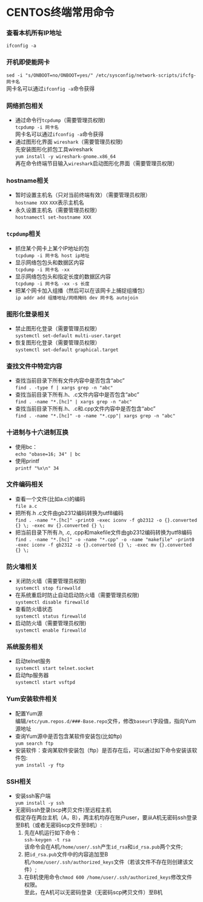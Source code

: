 # CENTOS终端常用命令
###  查看本机所有IP地址
`ifconfig -a`
### 开机即使能网卡
`sed -i "s/ONBOOT=no/ONBOOT=yes/" /etc/sysconfig/network-scripts/ifcfg-网卡名`  
网卡名可以通过`ifconfig -a`命令获得
### 网络抓包相关  
* 通过命令行`tcpdump`（需要管理员权限)  
`tcpdump -i 网卡名`  
网卡名可以通过`ifconfig -a`命令获得
* 通过图形化界面 `wireshark`（需要管理员权限)  
先安装图形化抓包工具wireshark  
`yum install -y wireshark-gnome.x86_64`  
再在命令终端节目输入`wireshark`启动图形化界面（需要管理员权限）
### hostname相关
* 暂时设置主机名（只对当前终端有效）（需要管理员权限）  
`hostname XXX` `XXX`表示主机名
* 永久设置主机名（需要管理员权限）  
`hostnamectl set-hostname XXX`

### `tcpdump`相关
* 抓住某个网卡上某个IP地址的包  
`tcpdump -i 网卡名 host ip地址`
* 显示网络包包头和数据区内容    
`tcpdump -i 网卡名 -xx`
* 显示网络包包头和指定长度的数据区内容  
`tcpdump -i 网卡名 -xx -s 长度`
* 把某个网卡加入组播（然后可以在该网卡上捕捉组播包）  
`ip addr add 组播地址/网络掩码 dev 网卡名 autojoin`


### 图形化登录相关
* 禁止图形化登录（需要管理员权限）  
`systemctl set-default multi-user.target`
* 恢复图形化登录（需要管理员权限）  
`systemctl set-default graphical.target`

### 查找文件中特定内容
* 查找当前目录下所有文件内容中是否包含“abc”  
`find . -type f | xargs grep -n "abc"`
* 查找当前目录下所有.h、.c文件内容中是否包含“abc”  
`find . -name "*.[hc]" | xargs grep -n "abc"` 
* 查找当前目录下所有.h、.c和.cpp文件内容中是否包含“abc”  
`find . -name "*.[hc]" -o -name "*.cpp"| xargs grep -n "abc"` 
### 十进制与十六进制互换
* 使用bc：  
`echo "obase=16; 34" | bc`
* 使用printf  
`printf "%x\n" 34`
### 文件编码相关
* 查看一个文件(比如a.c)的编码  
`file a.c`
* 把所有.h .c文件由gb2312编码转换为utf8编码  
`find . -name "*.[hc]" -print0 -exec iconv -f gb2312 -o {}.converted {} \; -exec mv {}.converted {} \;`
* 把当前目录下所有.h, .c, .cpp和makefile文件由gb2312编码转换为utf8编码  
`find . -name "*.[hc]" -o -name "*.cpp" -o -name "makefile" -print0 -exec iconv -f gb2312 -o {}.converted {} \; -exec mv {}.converted {} \;`

### 防火墙相关
* 关闭防火墙（需要管理员权限)  
`systemctl stop firewalld`
* 在系统重启时防止自动启动防火墙（需要管理员权限)  
`systemctl disable firewalld`
* 查看防火墙状态  
`systemctl status firewalld`
* 启动防火墙（需要管理员权限)    
`systemctl enable firewalld`
### 系统服务相关
* 启动telnet服务  
`systemctl start telnet.socket`
* 启动ftp服务器  
`systemctl start vsftpd`
### Yum安装软件相关
* 配置Yum源  
编辑`/etc/yum.repos.d/###-Base.repo`文件，修改`baseurl`字段值，指向Yum源地址
* 查询Yum源中是否包含某软件安装包(比如ftp)  
`yum search ftp`
* 安装软件：查询某软件安装包（ftp）是否存在后，可以通过如下命令安装该软件包:  
`yum install -y ftp`
### SSH相关
* 安装ssh客户端  
`yum install -y ssh`
* 无密码ssh登录(scp拷贝文件)至远程主机  
假定存在两台主机（A，B），两主机均存在账户user，要从A机无密码ssh登录至B机（或者无密码scp文件至B机）:
  1. 先在A机运行如下命令：  
`ssh-keygen -t rsa`  
该命令会在A机`/home/user/.ssh`产生`id_rsa`和`id_rsa.pub`两个文件;
  2. 把`id_rsa.pub`文件中的内容追加至B机`/home/user/.ssh/authorized_keys`文件（若该文件不存在则创建该文件）;  
  3. 在B机使用命令`chmod 600 /home/user/.ssh/authorized_keys`修改文件权限。  
至此，在A机可以无密码登录（无密码scp拷贝文件）至B机








